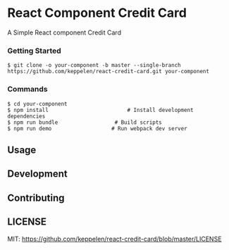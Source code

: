 # React Component Credit Card

A Simple React component Credit Card

### Getting Started

```shell
$ git clone -o your-component -b master --single-branch https://github.com/keppelen/react-credit-card.git your-component
```

### Commands

```shell
$ cd your-component
$ npm install                         # Install development dependencies
$ npm run bundle                  # Build scripts
$ npm run demo                   # Run webpack dev server
```

## Usage

## Development

## Contributing

## LICENSE

MIT: https://github.com/keppelen/react-credit-card/blob/master/LICENSE
